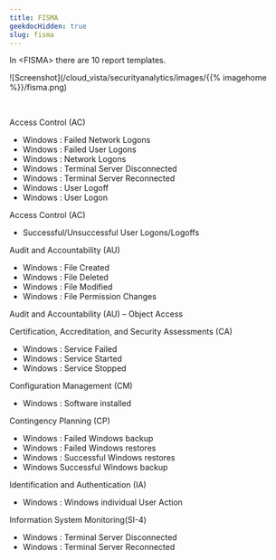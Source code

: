```yaml
---
title: FISMA
geekdocHidden: true
slug: fisma
---
```


In \<FISMA> there are 10 report templates.

![Screenshot](/cloud_vista/securityanalytics/images/{{% imagehome %}}/fisma.png)

&nbsp;

Access Control (AC)
* Windows : Failed Network Logons
* Windows : Failed User Logons
* Windows : Network Logons
* Windows : Terminal Server Disconnected
* Windows : Terminal Server Reconnected
* Windows : User Logoff
* Windows : User Logon

Access Control (AC)
* Successful/Unsuccessful User Logons/Logoffs

Audit and Accountability (AU)
* Windows : File Created
* Windows : File Deleted
* Windows : File Modified
* Windows : File Permission Changes

Audit and Accountability (AU) – Object Access

Certification, Accreditation, and Security Assessments (CA)
* Windows : Service Failed
* Windows : Service Started
* Windows : Service Stopped

Configuration Management (CM)
* Windows : Software installed

Contingency Planning (CP)
* Windows : Failed Windows backup
* Windows : Failed Windows restores
* Windows : Successful Windows restores
* Windows  Successful Windows backup

Identification and Authentication (IA)
* Windows : Windows individual User Action

Information System Monitoring(SI-4)
* Windows : Terminal Server Disconnected
* Windows : Terminal Server Reconnected



